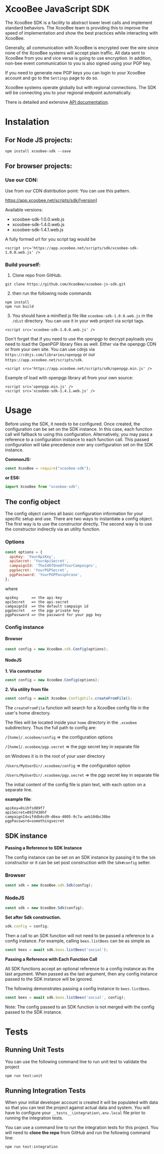 # XcooBee JavaScript SDK

The XcooBee SDK is a facility to abstract lower level calls and implement standard behaviors.
The XcooBee team is providing this to improve the speed of implementation and show the best practices while interacting with XcooBee.

Generally, all communication with XcooBee is encrypted over the wire since none of the XcooBee systems will accept plain traffic. All data sent to XcooBee from you and vice versa is going to use encryption. In addition, non-bee event communication to you is also signed using your PGP key.

If you need to generate new PGP keys you can login to your XcooBee account and go to the `Settings` page to do so.

XcooBee systems operate globally but with regional connections. The SDK will be connecting you to your regional endpoint automatically.

There is detailed and extensive [API documentation](API.md).

# Instalation

## For Node JS projects:

`npm install xcoobee-sdk --save`

## For browser projects:

### Use our CDN:

Use from our CDN distribution point:
You can use this pattern.

https://app.xcoobee.net/scripts/sdk/[version]

Available versions:

   - xcoobee-sdk-1.0.0.web.js
   - xcoobee-sdk-1.4.0.web.js
   - xcoobee-sdk-1.4.1.web.js

A fully formed url for you script tag would be

`<script src='https://app.xcoobee.net/scripts/sdk/xcoobee-sdk-1.0.0.web.js' />`

### Build yourself:

1. Clone repo from GitHub.

`git clone https://github.com/XcooBee/xcoobee-js-sdk.git`

2. then run the following node commands

```
npm install
npm run build
```

3. You should have a minified js file like `xcoobee-sdk-1.0.0.web.js` in the `/dist` directory. You can use it in your web project via script tags.

```
<script src='xcoobee-sdk-1.0.0.web.js' />
```

Don't forget that if you need to use the openpgp to decrypt payloads you need to load the OpenPGP library files as well. Either via the openpgp CDN or from your own site. You can use cdnjs via `https://cdnjs.com/libraries/openpgp` or our `https://app.xcoobee.net/scripts/sdk`.

`<script src='https://app.xcoobee.net/scripts/sdk/openpgp.min.js' />`

Example of load with openpgp library all from your own source:

```
<script src='openpgp.min.js' />
<script src='xcoobee-sdk-1.4.1.web.js' />
```

# Usage

Before using the SDK, it needs to be configured.
Once created, the configuration can be set on the SDK instance. In this case, each function call will fallback to using this configuration.
Alternatively, you may pass a reference to a configuration instance to each function call. This passed configuration will take precedence over any configuration set on the SDK instance.

**CommonJS:**
```js
const XcooBee = require("xcoobee-sdk");
```
**or ES6:**
```js
import XcooBee from "xcoobee-sdk";
```

## The config object

The config object carries all basic configuration information for your specific setup and use. There are two ways to instantiate a config object. The first way is to use the constructor directly. The second way is to use the constructor indirectly via an utility function.

### Options

```js
const options = {
  apiKey: 'YourApiKey',
  apiSecret: 'YourApiSecret',
  campaignId: 'TheIdOfOneOfYourCampaigns',
  pgpSecret: 'YourPGPSecret',
  pgpPassword: 'YourPGPPassphrase',
};
```
where
```
apiKey      => the api-key
apiSecret   => the api-secret
campaignId  => the default campaign id
pgpSecret   => the pgp private key
pgpPassword => the password for your pgp key
```

### Config instance

#### Browser

```js
const config = new XcooBee.sdk.Config(options);
```

#### NodeJS

**1. Via constructor**

```js
const config = new XcooBee.Config(options);
```

**2. Via utility from file**

```js
const config = await XcooBee.ConfigUtils.createFromFile();
```

The `createFromFile` function will search for a XcooBee config file in the user's home directory.

The files will be located inside your `home` directory in the `.xcoobee` subdirectory. Thus the full path to config are:

`/[home]/.xcoobee/config` => the configuration options

`/[home]/.xcoobee/pgp.secret` => the pgp secret key in separate file


on Windows it is in the root of your user directory

`/Users/MyUserDir/.xcoobee/config` => the configuration option

`/Users/MyUserDir/.xcoobee/pgp.secret` => the pgp secret key in separate file

The initial content of the config file is plain text, with each option on a separate line.

**example file**:
```
apiKey=8sihfsd89f7
apiSecret=8937438hf
campaignId=ifddb4cd9-d6ea-4005-9c7a-aeb104bc30be
pgpPassword=somethingsecret
```

## SDK instance

**Passing a Reference to SDK Instance**

The config instance can be set on an SDK instance by passing it to the
`Sdk` constructor or it can be set post construction with the
`Sdk#config` setter.

### Browser

```js
const sdk = new XcooBee.sdk.Sdk(config);
```

### NodeJS

```js
const sdk = new XcooBee.Sdk(config);
```

**Set after Sdk construction.**
```js
sdk.config = config;
```

Then a call to an SDK function will not need to be passed a reference to a
config instance. For example, calling `bees.listBees` can be as simple as

```js
const bees = await sdk.bees.listBees('social');
```

**Passing a Reference with Each Function Call**

All SDK functions accept an optional reference to a config instance as the last
argument. When passed as the last argument, then any config instance passed to
the SDK instance will be ignored.

The following demonstrates passing a config instance to `bees.listBees`.

```js
const bees = await sdk.bees.listBees('social', config);
```

Note: The config passed to an SDK function is not merged with the config passed
to the SDK instance.

# Tests

## Running Unit Tests

You can use the following command line to run unit test to validate the project

`npm run test:unit`

## Running Integration Tests

When your initial developer account is created it will be populated with data so that you can test the project against actual data and system.
You will have to configure your `__tests__\integration\.env.local` file prior to running the integration tests.

You can use a command line to run the integration tests for this project. You will need to **clone the repo** from GitHub and run the following command line:

`npm run test:integration`
